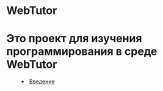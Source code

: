 # WebTutor 
# Это проект для изучения программирования в среде WebTutor 
<dd><li> <a href="vved.htm" target="new window"> Введение</dd>
